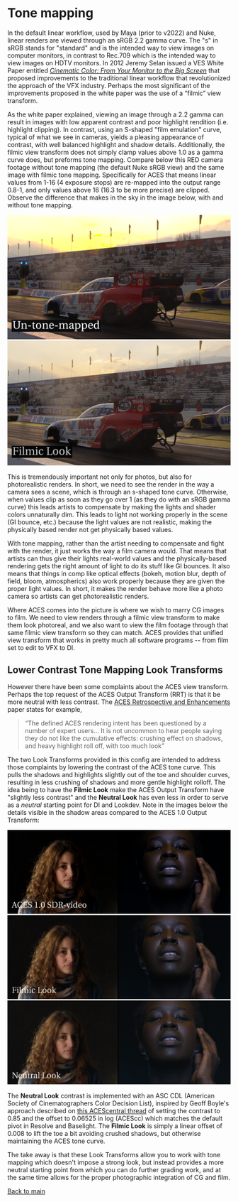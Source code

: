 # Tone mapping

In the default linear workflow, used by Maya (prior to v2022) and Nuke, linear renders are viewed through an sRGB 2.2 gamma curve.  The "s" in sRGB stands for "standard" and is the intended way to view images on computer monitors, in contrast to Rec.709 which is the intended way to view images on HDTV monitors. In 2012 Jeremy Selan issued a VES White Paper entitled *[Cinematic Color: From Your Monitor to the Big Screen](https://cinematiccolor.org/)* that proposed improvements to the traditional linear workflow that revolutionized the approach of the VFX industry. Perhaps the most significant of the improvements proposed in the white paper was the use of a “filmic” view transform. 

As the white paper explained, viewing an image through a 2.2 gamma can result in images with low apparent contrast and poor highlight rendition (i.e. highlight clipping). In contrast, using an S-shaped "film emulation" curve, typical of what we see in cameras, yields a pleasing appearance of contrast, with well balanced highlight and shadow details. Additionally, the filmic view transform does not simply clamp values above 1.0 as a gamma curve does, but preforms tone mapping. Compare below this RED camera footage without tone mapping (the default Nuke sRGB view) and the same image with filmic tone mapping. Specifically for ACES that means linear values from 1-16 (4 exposure stops) are re-mapped into the output range 0.8-1, and only values above 16 (16.3 to be more precise) are clipped. Observe the difference that makes in the sky in the image below, with and without tone mapping. 

![car](img/tonemap0.png)
![car](img/tonemap1.png)

This is tremendously important not only for photos, but also for photorealistic renders. In short, we need to see the render in the way a camera sees a scene, which is through an s-shaped tone curve. Otherwise, when values clip as soon as they go over 1 (as they do with an sRGB gamma curve) this  leads artists to compensate by making the lights and shader colors unnaturally dim. This leads to light not working properly in the scene (GI bounce, etc.) because the light values are not realistic, making the physically based render not get physically based values. 

With tone mapping, rather than the artist needing to compensate and fight with the render, it just works the way a film camera would. That means that artists can thus give their lights real-world values and the physically-based rendering gets the right amount of light to do its stuff like GI bounces. It also means that things in comp like optical effects (bokeh, motion blur, depth of field, bloom, atmospherics) also work properly because they are given the proper light values. In short, it makes the render behave more like a photo camera so artists can get photorealistic renders. 

Where ACES comes into the picture is where we wish to marry CG images to film. We need to view renders through a filmic view transform to make them look photoreal, and we also want to view the film footage through that same filmic view transform so they can match. ACES provides that unified view transform that works in pretty much all software programs -- from film set to edit to VFX to DI.

## Lower Contrast Tone Mapping Look Transforms

However there have been some complaints about the ACES view transform. Perhaps the top request of the ACES Output Transform (RRT) is that it be more neutral with less contrast. The [ACES Retrospective and Enhancements](https://community.acescentral.com/uploads/default/original/1X/38d7ee7ca7720701873914094d6f4a1d4ca031ef.pdf) paper states for example,

> “The defined ACES rendering intent has been questioned by a number of expert users... It is not uncommon to hear people saying they do not like the cumulative effects: crushing effect on shadows, and heavy highlight roll off, with too much look”

The two Look Transforms provided in this config are intended to address those complaints by lowering the contrast of the ACES tone curve. This pulls the shadows and highlights slightly out of the toe and shoulder curves, resulting in less crushing of shadows and more gentle highlight rolloff. The idea being to have the **Filmic Look** make the ACES Output Transform have "slightly less contrast" and the **Neutral Look** has even less in order to serve as a *neutral* starting point for DI and Lookdev. Note in the images below the details visible in the shadow areas compared to the ACES 1.0 Output Transform:

![rrt](img/tone_rrt.png)
![rrt](img/tone_filmic9.png)
![rrt](img/tone_neutral8.png)

The **Neutral Look** contrast is implemented with an ASC CDL (American Society of Cinematographers Color Decision List), inspired by Geoff Boyle's approach described on [this ACEScentral thread](https://community.acescentral.com/t/luts-that-emulate-the-aces-workflow/1334) of setting the contrast to 0.85 and the offset to 0.06525 in log (ACEScc) which matches the default pivot in Resolve and Baselight. The **Filmic Look** is simply a linear offset of 0.008 to lift the toe a bit avoiding crushed shadows, but otherwise maintaining the ACES tone curve. 

The take away is that these Look Transforms allow you to work with tone mapping which doesn't impose a strong look, but instead provides a more neutral starting point from which you can do further grading work, and at the same time allows for the proper photographic integration of CG and film.

[Back to main](../StdX_ACES)


